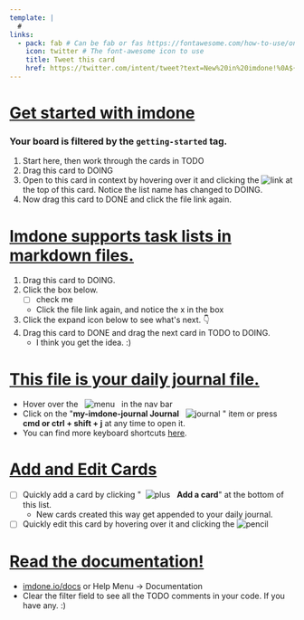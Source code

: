 ```yaml
---
template: |
  #
links:
  - pack: fab # Can be fab or fas https://fontawesome.com/how-to-use/on-the-web/referencing-icons/basic-use
    icon: twitter # The font-awesome icon to use
    title: Tweet this card
    href: https://twitter.com/intent/tweet?text=New%20in%20imdone!%0A${encodedText}%0ATweeted%20with%20@imdoneio
---
```


# [Get started with imdone](#TODO:0)
<!-- +getting-started Due in 10 minutes. -->
### Your board is filtered by the `getting-started` tag.
1. Start here, then work through the cards in TODO
1. Drag this card to DOING
1. Open to this card in context by hovering over it and clicking the ![link](https://octicons.glitch.me/link.svg?size=16) at the top of this card.  Notice the list name has changed to DOING.
1. Now drag this card to DONE and click the file link again.

# [Imdone supports task lists in markdown files.](#TODO:1)
<!-- +getting-started Due in 20 minutes. -->
1. Drag this card to DOING.
1. Click the box below.
    - [ ] check me
    - Click the file link again, and notice the x in the box
1. Click the expand icon below to see what's next. :point_down:
1. Drag this card to DONE and drag the next card in TODO to DOING.
    - I think you get the idea. :)

# [This file is your daily journal file.](#TODO:2)
<!-- +getting-started Due in 20 minutes. -->
- Hover over the &nbsp; ![menu](https://octicons.glitch.me/kebab-vertical.svg) &nbsp; in the nav bar
- Click on the "**my-imdone-journal Journal** &nbsp; ![journal](https://octicons.glitch.me/markdown.svg) " item or press **cmd or ctrl + shift + j** at any time to open it.
- You can find more keyboard shortcuts [here](https://imdone.io/docs/#/settings?id=keyboard-shortcuts).

# [Add and Edit Cards](#TODO:3)
<!-- +getting-started Due in 30 minutes. -->
- [ ] Quickly add a card by clicking "&nbsp; ![plus](https://octicons.glitch.me/plus.svg) &nbsp; **Add a card**" at the bottom of this list.
    - New cards created this way get appended to your daily journal.
- [ ] Quickly edit this card by hovering over it and clicking the ![pencil](https://octicons.glitch.me/pencil.svg?size=16)

# [Read the documentation!](#TODO:4)
<!-- +getting-started Due in 4 hours. -->
- [imdone.io/docs](https://imdone.io/docs) or Help Menu -> Documentation
- Clear the filter field to see all the TODO comments in your code.  If you have any. :)

<!-- 
# [Put your TODOs in block comments to keep them out of generated content.](#TODO:5)
+getting-started
-->
